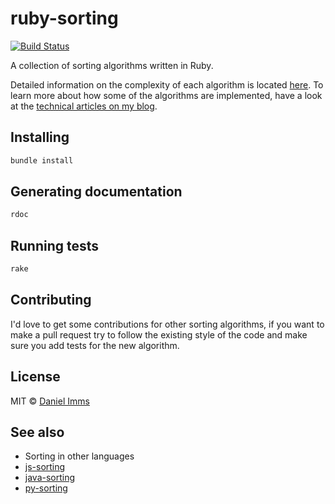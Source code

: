 # ruby-sorting

[![Build Status](http://img.shields.io/travis/GrowingWithTheWeb/ruby-sorting.svg?style=flat)](http://travis-ci.org/GrowingWithTheWeb/ruby-sorting)

A collection of sorting algorithms written in Ruby.

Detailed information on the complexity of each algorithm is located [here][complexity_readme]. To learn more about how some of the algorithms are implemented, have a look at the [technical articles on my blog][gwtw_sorting].



## Installing

```bash
bundle install
```


## Generating documentation

```bash
rdoc
```



## Running tests

```bash
rake
```



## Contributing

I'd love to get some contributions for other sorting algorithms, if you want to make a pull request try to follow the existing style of the code and make sure you add tests for the new algorithm.



## License

MIT © [Daniel Imms](http://www.growingwiththeweb.com)



## See also

* Sorting in other languages
 * [js-sorting](https://github.com/Tyriar/js-sorting)
 * [java-sorting](https://github.com/GrowingWithTheWeb/java-sorting)
 * [py-sorting](https://github.com/GrowingWithTheWeb/py-sorting)



[gwtw_sorting]: http://www.growingwiththeweb.com/p/explore.html?t=Sorting
[complexity_readme]: https://github.com/Tyriar/js-sorting/tree/master/lib/README.md
